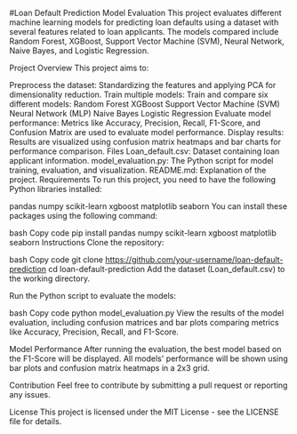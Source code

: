 #Loan Default Prediction Model Evaluation
This project evaluates different machine learning models for predicting loan defaults using a dataset with several features related to loan applicants. The models compared include Random Forest, XGBoost, Support Vector Machine (SVM), Neural Network, Naive Bayes, and Logistic Regression.

Project Overview
This project aims to:

Preprocess the dataset: Standardizing the features and applying PCA for dimensionality reduction.
Train multiple models: Train and compare six different models:
Random Forest
XGBoost
Support Vector Machine (SVM)
Neural Network (MLP)
Naive Bayes
Logistic Regression
Evaluate model performance: Metrics like Accuracy, Precision, Recall, F1-Score, and Confusion Matrix are used to evaluate model performance.
Display results: Results are visualized using confusion matrix heatmaps and bar charts for performance comparison.
Files
Loan_default.csv: Dataset containing loan applicant information.
model_evaluation.py: The Python script for model training, evaluation, and visualization.
README.md: Explanation of the project.
Requirements
To run this project, you need to have the following Python libraries installed:

pandas
numpy
scikit-learn
xgboost
matplotlib
seaborn
You can install these packages using the following command:

bash
Copy code
pip install pandas numpy scikit-learn xgboost matplotlib seaborn
Instructions
Clone the repository:

bash
Copy code
git clone https://github.com/your-username/loan-default-prediction
cd loan-default-prediction
Add the dataset (Loan_default.csv) to the working directory.

Run the Python script to evaluate the models:

bash
Copy code
python model_evaluation.py
View the results of the model evaluation, including confusion matrices and bar plots comparing metrics like Accuracy, Precision, Recall, and F1-Score.

Model Performance
After running the evaluation, the best model based on the F1-Score will be displayed. All models' performance will be shown using bar plots and confusion matrix heatmaps in a 2x3 grid.

Contribution
Feel free to contribute by submitting a pull request or reporting any issues.

License
This project is licensed under the MIT License - see the LICENSE file for details.
